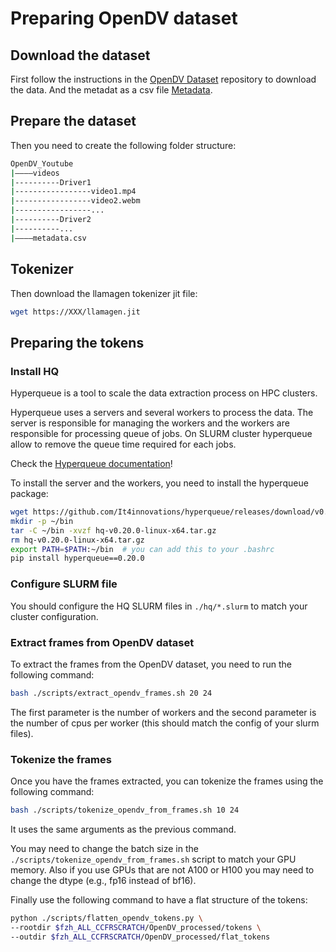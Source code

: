 # Preparing OpenDV dataset

## Download the dataset

First follow the instructions in the [OpenDV Dataset](https://github.com/OpenDriveLab/DriveAGI) repository to download the data. And the metadat as a csv file [Metadata](https://docs.google.com/spreadsheets/d/1bHWWP_VXeEe5UzIG-QgKFBdH7mNlSC4GFSJkEhFnt2I).

## Prepare the dataset

Then you need to create the following folder structure:

```bash
OpenDV_Youtube
|––––videos
|----------Driver1
|-----------------video1.mp4
|-----------------video2.webm
|-----------------...
|----------Driver2
|----------...
|––––metadata.csv
```

## Tokenizer

Then download the llamagen tokenizer jit file:

```bash
wget https://XXX/llamagen.jit
```

## Preparing the tokens

### Install HQ

Hyperqueue is a tool to scale the data extraction process on HPC clusters.

Hyperqueue uses a servers and several workers to process the data. The server is responsible for managing the workers and the workers are responsible for processing queue of jobs. On SLURM cluster hyperqueue allow to remove the queue time required for each jobs.

Check the [Hyperqueue documentation](https://it4innovations.github.io/hyperqueue/stable/)!

To install the server and the workers, you need to install the hyperqueue package:

```bash
wget https://github.com/It4innovations/hyperqueue/releases/download/v0.20.0/hq-v0.20.0-linux-x64.tar.gz
mkdir -p ~/bin
tar -C ~/bin -xvzf hq-v0.20.0-linux-x64.tar.gz
rm hq-v0.20.0-linux-x64.tar.gz
export PATH=$PATH:~/bin  # you can add this to your .bashrc
pip install hyperqueue==0.20.0
```

### Configure SLURM file

You should configure the HQ SLURM files in `./hq/*.slurm` to match your cluster configuration.

### Extract frames from OpenDV dataset

To extract the frames from the OpenDV dataset, you need to run the following command:

```bash
bash ./scripts/extract_opendv_frames.sh 20 24
```

The first parameter is the number of workers and the second parameter is the number of cpus per worker (this should match the config of your slurm files).

### Tokenize the frames

Once you have the frames extracted, you can tokenize the frames using the following command:

```bash
bash ./scripts/tokenize_opendv_from_frames.sh 10 24
```

It uses the same arguments as the previous command.

You may need to change the batch size in the `./scripts/tokenize_opendv_from_frames.sh` script to match your GPU memory. Also if you use GPUs that are not A100 or H100 you may need to change the dtype (e.g., fp16 instead of bf16).

Finally use the following command to have a flat structure of the tokens:

```bash
python ./scripts/flatten_opendv_tokens.py \
--rootdir $fzh_ALL_CCFRSCRATCH/OpenDV_processed/tokens \
--outdir $fzh_ALL_CCFRSCRATCH/OpenDV_processed/flat_tokens
```
